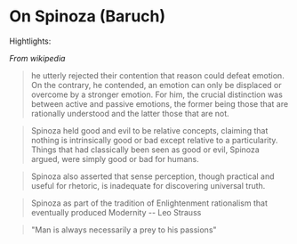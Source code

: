 # On Spinoza (Baruch)

Hightlights:

*From wikipedia*

  > he utterly rejected their contention that reason could defeat emotion. On
  > the contrary, he contended, an emotion can only be displaced or overcome by
  > a stronger emotion. For him, the crucial distinction was between active and
  > passive emotions, the former being those that are rationally understood and
  > the latter those that are not.

  > Spinoza held good and evil to be relative concepts, claiming that nothing
  > is intrinsically good or bad except relative to a particularity. Things
  > that had classically been seen as good or evil, Spinoza argued, were simply
  > good or bad for humans.

  > Spinoza also asserted that sense perception, though practical and useful
  > for rhetoric, is inadequate for discovering universal truth.

  > Spinoza as part of the tradition of Enlightenment rationalism that
  > eventually produced Modernity -- Leo Strauss

  > "Man is always necessarily a prey to his passions"

